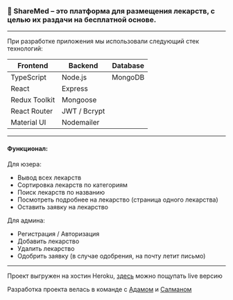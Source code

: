 ### 💊 ShareMed – это платформа для размещения лекарств, с целью их раздачи на бесплатной основе.
---
При разработке приложения мы использовали следующий стек технологий:

| **Frontend**        | **Backend**  | **Database** |
|---------------------|--------------|--------------|
| TypeScript          | Node.js      | MongoDB      |
| React               | Express      |              |
| Redux Toolkit       | Mongoose     |              |
| React Router        | JWT / Bcrypt |              |
| Material UI         | Nodemailer   |              |

---

#### Функционал:

Для юзера:
- Вывод всех лекарств
- Сортировка лекарств по категориям
- Поиск лекарств по названию
- Посмотреть подробнее на лекарство (страница одного лекарства)
- Оставить заявку на лекарство

Для админа:
- Регистрация / Авторизация
- Добавить лекарство
- Удалить лекарство
- Одобрить заявку (в случае одобрения, на почту летит письмо)

---

Проект выгружен на хостин Heroku, [здесь](https://share-medication.herokuapp.com/) можно пощупать live версию

Разработка проекта велась в команде с [Адамом](https://github.com/bislievv) и [Салманом](https://github.com/Salman-13)
